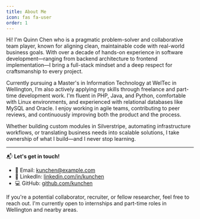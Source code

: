 ```yaml
---
title: About Me
icon: fas fa-user
order: 1
---
```


Hi! I'm Quinn Chen who is a pragmatic problem-solver and collaborative team player, known for aligning clean, maintainable code with real-world business goals. With over a decade of hands-on experience in software development—ranging from backend architecture to frontend implementation—I bring a full-stack mindset and a deep respect for craftsmanship to every project.

Currently pursuing a Master's in Information Technology at WelTec in Wellington, I’m also actively applying my skills through freelance and part-time development work. I'm fluent in PHP, Java, and Python, comfortable with Linux environments, and experienced with relational databases like MySQL and Oracle. I enjoy working in agile teams, contributing to peer reviews, and continuously improving both the product and the process.

Whether building custom modules in Silverstripe, automating infrastructure workflows, or translating business needs into scalable solutions, I take ownership of what I build—and I never stop learning.



---

📬 **Let's get in touch!**

- 📧 Email: kunchen@example.com  
- 💼 LinkedIn: [linkedin.com/in/kunchen](https://linkedin.com/in/kunchen)  
- 💻 GitHub: [github.com/kunchen](https://github.com/kunchen)

If you're a potential collaborator, recruiter, or fellow researcher, feel free to reach out. I'm currently open to internships and part-time roles in Wellington and nearby areas.
